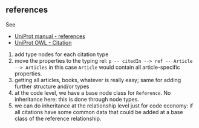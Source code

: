 ## references

See

- [UniProt manual - references](http://www.uniprot.org/manual/references)
- [UniProt OWL - Citation](http://www.uniprot.org/core/Citation)

1. add type nodes for each citation type
2. move the properties to the typing rel: `p -- citedIn --> ref -- Article --> Articles` in this case `Article` would contain all article-specific properties.
3. getting all articles, books, whatever is really easy; same for adding further structure and/or types
4. at the code level, we have a base node class for `Reference`. No inheritance here: this is done through node types.
5. we can do inheritance at the relationship level just for code economy: if all citations have some common data that could be added at a base class of the reference relationship.
